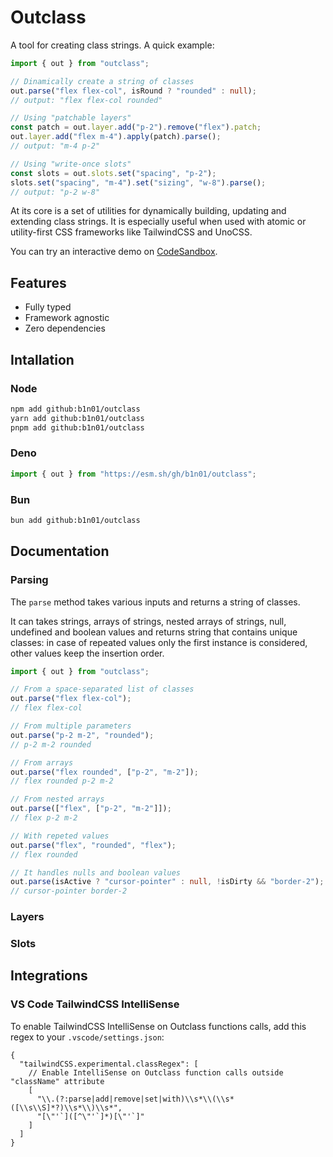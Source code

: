 # Outclass

A tool for creating class strings. A quick example:

```ts
import { out } from "outclass";

// Dinamically create a string of classes
out.parse("flex flex-col", isRound ? "rounded" : null);
// output: "flex flex-col rounded"

// Using "patchable layers"
const patch = out.layer.add("p-2").remove("flex").patch;
out.layer.add("flex m-4").apply(patch).parse();
// output: "m-4 p-2"

// Using "write-once slots"
const slots = out.slots.set("spacing", "p-2");
slots.set("spacing", "m-4").set("sizing", "w-8").parse();
// output: "p-2 w-8"
```

At its core is a set of utilities for dynamically building, updating and extending class strings. It is especially useful when used with atomic or utility-first CSS frameworks like TailwindCSS and UnoCSS.

You can try an interactive demo on [CodeSandbox](https://codesandbox.io/p/sandbox/github/b1n01/stype-demo?file=app%2Fpage.tsx).

## Features

- Fully typed
- Framework agnostic
- Zero dependencies
  <!-- - Lightweight: < 1kB (min + brotli) -->
  <!-- - Fast: see the [benchmark](/benchmark) folder -->

## Intallation

### Node

```bash
npm add github:b1n01/outclass
yarn add github:b1n01/outclass
pnpm add github:b1n01/outclass
```

### Deno

```ts
import { out } from "https://esm.sh/gh/b1n01/outclass";
```

### Bun

```bash
bun add github:b1n01/outclass
```

## Documentation

### Parsing

The `parse` method takes various inputs and returns a string of classes.

It can takes strings, arrays of strings, nested arrays of strings, null, undefined and boolean values and returns string that contains unique classes: in case of repeated values only the first instance is considered, other values keep the insertion order.

```ts
import { out } from "outclass";

// From a space-separated list of classes
out.parse("flex flex-col");
// flex flex-col

// From multiple parameters
out.parse("p-2 m-2", "rounded");
// p-2 m-2 rounded

// From arrays
out.parse("flex rounded", ["p-2", "m-2"]);
// flex rounded p-2 m-2

// From nested arrays
out.parse(["flex", ["p-2", "m-2"]]);
// flex p-2 m-2

// With repeted values
out.parse("flex", "rounded", "flex");
// flex rounded

// It handles nulls and boolean values
out.parse(isActive ? "cursor-pointer" : null, !isDirty && "border-2");
// cursor-pointer border-2
```

### Layers

### Slots

## Integrations

### VS Code TailwindCSS IntelliSense

To enable TailwindCSS IntelliSense on Outclass functions calls, add this regex to your `.vscode/settings.json`:

```jsonc
{
  "tailwindCSS.experimental.classRegex": [
    // Enable IntelliSense on Outclass function calls outside "className" attribute
    [
      "\\.(?:parse|add|remove|set|with)\\s*\\(\\s*([\\s\\S]*?)\\s*\\)\\s*",
      "[\"'`]([^\"'`]*)[\"'`]"
    ]
  ]
}
```
